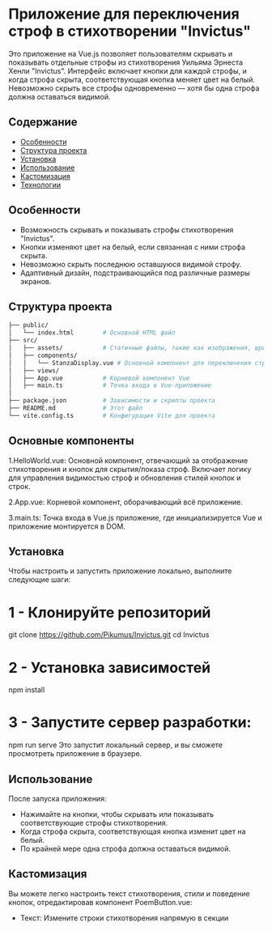 # Приложение для переключения строф в стихотворении "Invictus"

Это приложение на Vue.js позволяет пользователям скрывать и показывать отдельные строфы из стихотворения Уильяма Эрнеста Хенли "Invictus". Интерфейс включает кнопки для каждой строфы, и когда строфа скрыта, соответствующая кнопка меняет цвет на белый. Невозможно скрыть все строфы одновременно — хотя бы одна строфа должна оставаться видимой.

## Содержание

- [Особенности](#особенности)
- [Структура проекта](#структура-проекта)
- [Установка](#установка)
- [Использование](#использование)
- [Кастомизация](#кастомизация)
- [Технологии](#технологии)


## Особенности

- Возможность скрывать и показывать строфы стихотворения "Invictus".
- Кнопки изменяют цвет на белый, если связанная с ними строфа скрыта.
- Невозможно скрыть последнюю оставшуюся видимой строфу.
- Адаптивный дизайн, подстраивающийся под различные размеры экранов.

## Структура проекта

```bash
├── public/
│   └── index.html        # Основной HTML файл
├── src/
│   ├── assets/           # Статичные файлы, такие как изображения, шрифты, cтили и т.д.
│   ├── components/
│   │   └── StanzaDisplay.vue # Основной компонент для переключения строф
│   ├── views/
│   ├── App.vue           # Корневой компонент Vue
│   ├── main.ts           # Точка входа в Vue-приложение
│            
├── package.json          # Зависимости и скрипты проекта
├── README.md             # Этот файл
└── vite.config.ts        # Конфигурация Vite для проекта
```
## Основные компоненты
1.HelloWorld.vue: Основной компонент, отвечающий за отображение стихотворения и кнопок для скрытия/показа строф. Включает логику для управления видимостью строф и обновления стилей кнопок и строк.

2.App.vue: Корневой компонент, оборачивающий всё приложение.

3.main.ts: Точка входа в Vue.js приложение, где инициализируется Vue и приложение монтируется в DOM.

## Установка
Чтобы настроить и запустить приложение локально, выполните следующие шаги:
# 1 - Клонируйте репозиторий 
git clone https://github.com/Pikumus/Invictus.git
cd Invictus
# 2 - Установка зависимостей
npm install
# 3 - Запустите сервер разработки:
npm run serve
Это запустит локальный сервер, и вы сможете просмотреть приложение в браузере.

## Использование
После запуска приложения:

- Нажимайте на кнопки, чтобы скрывать или показывать соответствующие строфы стихотворения.
- Когда строфа скрыта, соответствующая кнопка изменит цвет на белый.
- По крайней мере одна строфа должна оставаться видимой.

## Кастомизация
Вы можете легко настроить текст стихотворения, стили и поведение кнопок, отредактировав компонент PoemButton.vue:

- Текст: Измените строки стихотворения напрямую в секции <template>.
- Стили: Настройте внешний вид кнопок и стихотворения, изменяя SCSS в секции <style> в StanzaDisplay.vue.
- Логика: Измените логику видимости в блоке <script  setup lang="ts"> в том же компоненте.

## Технологии

- Vue.js 3: Прогрессивный JavaScript-фреймворк, используемый для создания приложения.
- TypeScript: Для обеспечения безопасности типов и улучшения процесса разработки.
- Vite: Быстрый и современный инструмент для сборки frontend приложений.
- SCSS: Для стилизации, включая адаптивный дизайн и динамическое поведение кнопок.
